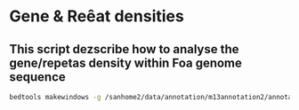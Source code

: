 # Gene & Reêat densities
## This script dezscribe how to analyse the gene/repetas density within Foa genome sequence

```bash
bedtools makewindows -g /sanhome2/data/annotation/m13annotation2/annotate_results/Fusarium_oxysporum_f._sp._albedinis_M13.scaffolds.fa.fai -w 50000 -s 10000 -i winnum > window_50k.bed ```
